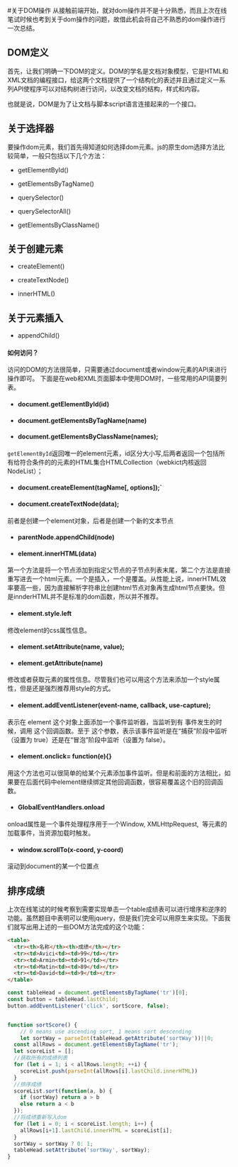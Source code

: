 #关于DOM操作
从接触前端开始，就对dom操作并不是十分熟悉，而且上次在线笔试时候也考到关于dom操作的问题，故借此机会将自己不熟悉的dom操作进行一次总结。


## DOM定义
首先，让我们明确一下DOM的定义。DOM的学名是文档对象模型，它是HTML和XML文档的编程接口，给这两个文档提供了一个结构化的表述并且通过定义一系列API使程序可以对结构树进行访问，以改变文档的结构，样式和内容。

也就是说，DOM是为了让文档与脚本script语言连接起来的一个接口。


## 关于选择器

要操作dom元素，我们首先得知道如何选择dom元素。js的原生dom选择方法比较简单，一般只包括以下几个方法：

- getElementById()

- getElementsByTagName()

- querySelector()

- querySelectorAll()

- getElementsByClassName()
## 关于创建元素

- createElement()

- createTextNode()

- innerHTML()

## 关于元素插入

- appendChild()



#### 如何访问？

访问的DOM的方法很简单，只需要通过document或者window元素的API来进行操作即可。
下面是在web和XML页面脚本中使用DOM时，一些常用的API简要列表。
- #### document.getElementById(id)
- #### document.getElementsByTagName(name)
- #### document.getElementsByClassName(names);
`getElementById`返回唯一的element元素，id区分大小写,后两者返回一个包括所有给符合条件的的元素的HTML集合HTMLCollection（webkict内核返回NodeList）；

- #### document.createElement(tagName[, options]);`
- #### document.createTextNode(data);
前者是创建一个element对象，后者是创建一个新的文本节点

- #### parentNode.appendChild(node)
- #### element.innerHTML(data)
第一个方法是将一个节点添加到指定父节点的子节点列表末尾，第二个方法是直接重写进去一个html元素。一个是插入，一个是覆盖。从性能上说，innerHTML效率要高一些，因为直接解析字符串比创建html节点对象再生成html节点要快。但是innderHTML并不是标准的dom函数，所以并不推荐。

- #### element.style.left
修改element的css属性信息。

- #### element.setAttribute(name, value);
- #### element.getAttribute(name)
修改或者获取元素的属性信息。尽管我们也可以用这个方法来添加一个style属性，但是还是强烈推荐用style的方式。
- #### element.addEventListener(event-name, callback, use-capture);
表示在 element 这个对象上面添加一个事件监听器，当监听到有 <event-name> 事件发生的时候，调用 <callback> 这个回调函数。至于 <use-capture> 这个参数，表示该事件监听是在“捕获”阶段中监听（设置为 true）还是在“冒泡”阶段中监听（设置为 false）。
- #### element.onclick= function(e){}
用这个方法也可以很简单的给某个元素添加事件监听。但是和前面的方法相比，如果要在后面代码中element继续绑定其他回调函数，很容易覆盖这个旧的回调函数。

-  #### GlobalEventHandlers.onload
onload属性是一个事件处理程序用于一个Window, XMLHttpRequest, <img> 等元素的加载事件，当资源加载时触发。

- #### window.scrollTo(x-coord, y-coord)
滚动到document的某一个位置点


## 排序成绩
上次在线笔试的时候考察到需要实现单击一个table成绩表可以进行增序和逆序的功能。虽然题目中表明可以使用jquery，但是我们完全可以用原生来实现。下面我们就写出用上述的一些DOM方法完成的这个功能：

```html
<table>
  <tr><th>名称</th><th>成绩</th></tr>
  <tr><td>Avici<td><td>99</td></tr>
  <tr><td>Armin<td><td>91</td></tr>
  <tr><td>Matin<td><td>89</td></tr>
  <tr><td>David<td><td>9</td></tr>
</table>
```

```js
const tableHead = document.getElementsByTagName('tr')[0];
const button = tableHead.lastChild;
button.addEventListener('click', sortScore, false);


function sortScore() {
	// 0 means use ascending sort, 1 means sort descending
	let sortWay = parseInt(tableHead.getAttribute('sortWay'))||0;
  const allRows = document.getElementsByTagName('tr');
  let scoreList = [];
  //获取所有的成绩列表
  for (let i = 1; i < allRows.length; ++i) {
    scoreList.push(parseInt(allRows[i].lastChild.innerHTML))
  }
  //排序成绩
  scoreList.sort(function(a, b) {
    if (sortWay) return a > b
    else return a < b
  });
  //将成绩重新写入dom
  for (let i = 0; i < scoreList.length; i++) {
    allRows[i+1].lastChild.innerHTML = scoreList[i];
  }
  sortWay = sortWay ? 0: 1;
  tableHead.setAttribute('sortWay', sortWay);
}
```
